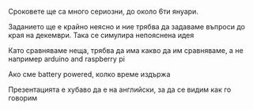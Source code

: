 Сроковете ще са много сериозни, до около 6ти януари.

Заданието ще е крайно неясно и ние трябва да задаваме въпроси до края на декември. Така се симулира непояснена идея

Като сравняваме неща, трябва да има какво да им сравняваме, а не например arduino and raspberry pi

Ако сме battery powered, колко време издържа

Презентацията е хубаво да е на английски, за да се видим как го говорим